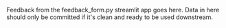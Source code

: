 Feedback from the feedback\_form.py streamlit app goes here.
Data in here should only be committed if it's clean and ready to be used downstream.
